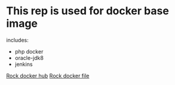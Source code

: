 # This rep is used for docker base image
includes: 
 - php docker
 - oracle-jdk8
 - jenkins

[Rock docker hub](https://hub.docker.com/repository/docker/rockjing)
[Rock docker file](https://github.com/rockjing/dockerhub)


